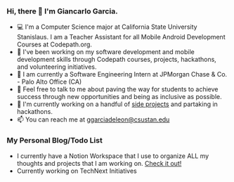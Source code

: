 ### Hi, there 👋 I'm Giancarlo Garcia.

- 💻 I'm a Computer Science major at California State University Stanislaus. I am a Teacher Assistant for all Mobile Android Development Courses at Codepath.org. 
- 🔭 I've been working on my software development and mobile development skills through Codepath courses, projects, hackathons, and volunteering initiatives.
- :briefcase: I am currently a Software Engineering Intern at JPMorgan Chase & Co. - Palo Alto Office (CA) 
- 💬 Feel free to talk to me about paving the way for students to achieve success through new opportunities and being as inclusive as possible.
- 🔨 I'm currently working on a handful of [side projects](https://www.notion.so/Personal-Blog-Todo-List-0fc9641270ff40a3957312adcb7f877f) and partaking in hackathons.
- 📫 You can reach me at ggarciadeleon@csustan.edu 

### My Personal Blog/Todo List

- I currently have a Notion Workspace that I use to organize ALL my thoughts and projects that I am working on. [Check it out!](https://www.notion.so/Personal-Blog-Todo-List-0fc9641270ff40a3957312adcb7f877f)
- Currently working on TechNext Initiatives
